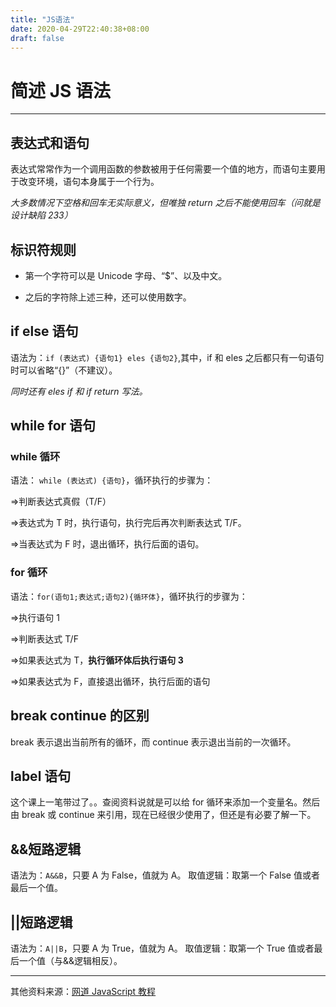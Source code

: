 ```yaml
---
title: "JS语法"
date: 2020-04-29T22:40:38+08:00
draft: false
---
```


# 简述 JS 语法

<hr>

## 表达式和语句

表达式常常作为一个调用函数的参数被用于任何需要一个值的地方，而语句主要用于改变环境，语句本身属于一个行为。

_大多数情况下空格和回车无实际意义，但唯独 return 之后不能使用回车（问就是设计缺陷 233）_

## 标识符规则

- 第一个字符可以是 Unicode 字母、“\$”、以及中文。

- 之后的字符除上述三种，还可以使用数字。

## if else 语句

语法为：`if (表达式) {语句1} eles {语句2}`,其中，if 和 eles 之后都只有一句语句时可以省略“{}”（不建议）。

_同时还有 eles if 和 if return 写法。_

## while for 语句

### while 循环

语法： `while (表达式) {语句}`，循环执行的步骤为：

=>判断表达式真假（T/F）

=>表达式为 T 时，执行语句，执行完后再次判断表达式 T/F。

=>当表达式为 F 时，退出循环，执行后面的语句。

### for 循环

语法：`for(语句1;表达式;语句2){循环体}`，循环执行的步骤为：

=>执行语句 1

=>判断表达式 T/F

=>如果表达式为 T，**执行循环体后执行语句 3**

=>如果表达式为 F，直接退出循环，执行后面的语句

## break continue 的区别

break 表示退出当前所有的循环，而 continue 表示退出当前的一次循环。

## label 语句

这个课上一笔带过了。。查阅资料说就是可以给 for 循环来添加一个变量名。然后由 break 或 continue 来引用，现在已经很少使用了，但还是有必要了解一下。

## &&短路逻辑

语法为：`A&&B`，只要 A 为 False，值就为 A。
取值逻辑：取第一个 False 值或者最后一个值。

## ||短路逻辑

语法为：`A||B`，只要 A 为 True，值就为 A。
取值逻辑：取第一个 True 值或者最后一个值（与&&逻辑相反）。

<hr>

其他资料来源：[网道 JavaScript 教程](https://wangdoc.com/javascript/)
